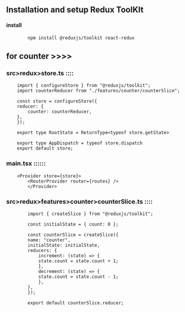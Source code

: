 ## Installation and setup Redux ToolKIt

#### install 
            npm install @reduxjs/toolkit react-redux



## for counter >>>>

###  src>redux>store.ts ::::

        import { configureStore } from "@reduxjs/toolkit";
        import counterReducer from "./features/counter/counterSlice";

        const store = configureStore({
        reducer: {
            counter: counterReducer,
        },
        });

        export type RootState = ReturnType<typeof store.getState>

        export type AppDispatch = typeof store.dispatch
        export default store;

        
### main.tsx ::::::
        <Provider store={store}>
            <RouterProvider router={routes} />
            </Provider>

###  src>redux>features>counter>counterSlice.ts ::::
            import { createSlice } from "@reduxjs/toolkit";

            const initialState = { count: 0 };

            const counterSlice = createSlice({
            name: "counter",
            initialState: initialState,
            reducers: {
                increment: (state) => {
                state.count = state.count + 1;
                },
                decrement: (state) => {
                state.count = state.count - 1;
                },
            },
            });

            export default counterSlice.reducer;
